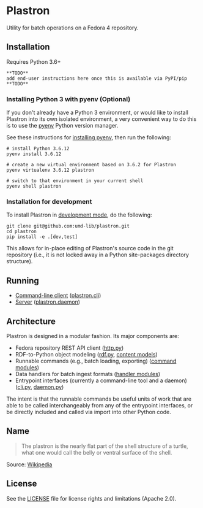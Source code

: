 # Plastron

Utility for batch operations on a Fedora 4 repository.

## Installation

Requires Python 3.6+

```
**TODO**
add end-user instructions here once this is available via PyPI/pip
**TODO**
```

### Installing Python 3 with pyenv (Optional)

If you don't already have a Python 3 environment, or would like to install Plastron
into its own isolated environment, a very convenient way to do this is to use the
[pyenv] Python version manager.

See these instructions for [installing pyenv](https://github.com/pyenv/pyenv#installation),
then run the following:

```
# install Python 3.6.12
pyenv install 3.6.12

# create a new virtual environment based on 3.6.2 for Plastron
pyenv virtualenv 3.6.12 plastron

# switch to that environment in your current shell
pyenv shell plastron
```

### Installation for development

To install Plastron in [development mode], do the following:

```
git clone git@github.com:umd-lib/plastron.git
cd plastron
pip install -e .[dev,test]
```

This allows for in-place editing of Plastron's source code in the
git repository (i.e., it is not locked away in a Python site-packages
directory structure).

## Running

* [Command-line client](docs/cli.md) ([plastron.cli](plastron/cli.py))
* [Server](docs/daemon.md) ([plastron.daemon](plastron/daemon.py))

## Architecture

Plastron is designed in a modular fashion. Its major
components are:

* Fedora repository REST API client ([http.py](plastron/http.py))
* RDF-to-Python object modeling ([rdf.py](plastron/rdf.py), [content models](plastron/models))
* Runnable commands (e.g., batch loading, exporting) ([command modules](plastron/commands))
* Data handlers for batch ingest formats ([handler modules](plastron/handlers))
* Entrypoint interfaces (currently a command-line tool and
  a daemon) ([cli.py](plastron/cli.py), [daemon.py](plastron/daemon.py))

The intent is that the runnable commands be useful units
of work that are able to be called interchangeably from
any of the entrypoint interfaces, or be directly included
and called via import into other Python code.

## Name

> The plastron is the nearly flat part of the shell structure of a turtle,
> what one would call the belly or ventral surface of the shell.

Source: [Wikipedia](https://en.wikipedia.org/wiki/Turtle_shell#Plastron)

## License

See the [LICENSE](LICENSE.md) file for license rights and limitations (Apache 2.0).

[pyenv]: https://github.com/pyenv/pyenv
[development mode]: https://packaging.python.org/tutorials/installing-packages/#installing-from-vcs
